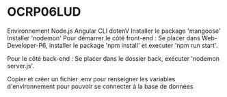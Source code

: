 # OCRP06LUD
Environnement Node.js
Angular CLI
dotenV
Installer le package 'mangoose'
Installer 'nodemon'
Pour démarrer le côté front-end : Se placer dans Web-Developer-P6, installer le package 'npm install' et executer 'npm run start'.

Pour le côté back-end : Se placer dans le dossier back, exécuter 'nodemon server.js'.

Copier et créer un fichier .env pour renseigner les variables d'environnement pour pouvoir se connecter à la base de données
